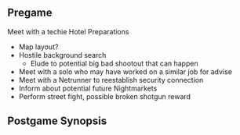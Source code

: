 
## Pregame
Meet with a techie 
Hotel Preparations
- Map layout?
- Hostile background search
	- Elude to potential big bad shootout that can happen
- Meet with a solo who may have worked on a similar job for advise
- Meet with a Netrunner to reestablish security connection
- Inform about potential future Nightmarkets
- Perform street fight, possible broken shotgun reward

## Postgame Synopsis 